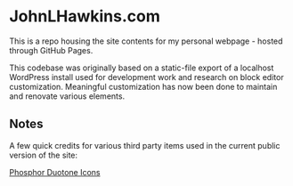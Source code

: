 
# JohnLHawkins.com
This is a repo housing the site contents for my personal webpage - hosted through GitHub Pages. 

This codebase was originally based on a static-file export of a localhost WordPress install used for development work and research on block editor customization. Meaningful customization has now been done to maintain and renovate various elements.



## Notes

A few quick credits for various third party items used in the current public version of the site:  

[Phosphor Duotone Icons](https://www.svgrepo.com/collection/phosphor-duotone-icons/)

